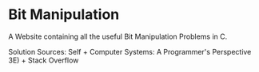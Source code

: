 # Bit Manipulation
A Website containing all the useful Bit Manipulation Problems in C.

Solution Sources:  Self + Computer Systems: A Programmer's Perspective 3E) + Stack Overflow
